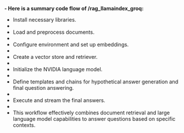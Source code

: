 **- Here is a summary code flow of /rag_llamaindex_groq:**
  
- Install necessary libraries.
- 
- Load and preprocess documents.
- 
- Configure environment and set up embeddings.
- 
- Create a vector store and retriever.
- 
- Initialize the NVIDIA language model.
- 
- Define templates and chains for hypothetical answer generation and final question answering.
- 
- Execute and stream the final answers.
- 
- This workflow effectively combines document retrieval and large language model capabilities to answer questions based on specific contexts.

